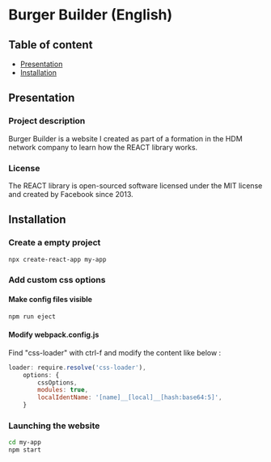 # Burger Builder (English)

## Table of content
  * [Presentation](#chapter-1)
  * [Installation](#chapter-2)

## Presentation <a name="chapter-1"></a>

### Project description
Burger Builder is a website I created as part of a formation in the HDM network company to learn how the REACT library works.

### License
The REACT library is open-sourced software licensed under the MIT license and created by Facebook since 2013.

## Installation <a name="chapter-2"></a>

### Create a empty project
```bash
npx create-react-app my-app
```

### Add custom css options

#### Make config files visible
```bash
npm run eject
```

#### Modify webpack.config.js
Find "css-loader" with ctrl-f and modify the content like below :
```js
loader: require.resolve('css-loader'),
    options: {
        cssOptions,
        modules: true,
        localIdentName: '[name]__[local]__[hash:base64:5]',
    }
```

### Launching the website
```bash
cd my-app
npm start
```
